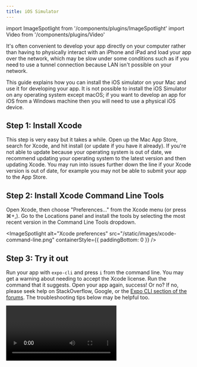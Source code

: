 ```yaml
---
title: iOS Simulator
---
```


import ImageSpotlight from '/components/plugins/ImageSpotlight'
import Video from '/components/plugins/Video'

It's often convenient to develop your app directly on your computer rather than having to physically interact with an iPhone and iPad and load your app over the network, which may be slow under some conditions such as if you need to use a tunnel connection because LAN isn't possible on your network.

This guide explains how you can install the iOS simulator on your Mac and use it for developing your app. It is not possible to install the iOS Simulator on any operating system except macOS; if you want to develop an app for iOS from a Windows machine then you will need to use a physical iOS device.

## Step 1: Install Xcode

This step is very easy but it takes a while. Open up the Mac App Store, search for Xcode, and hit install (or update if you have it already). If you're not able to update because your operating system is out of date, we recommend updating your operating system to the latest version and then updating Xcode. You may run into issues further down the line if your Xcode version is out of date, for example you may not be able to submit your app to the App Store.

## Step 2: Install Xcode Command Line Tools

Open Xcode, then choose "Preferences..." from the Xcode menu (or press ⌘+,). Go to the Locations panel and install the tools by selecting the most recent version in the Command Line Tools dropdown.

<ImageSpotlight alt="Xcode preferences" src="/static/images/xcode-command-line.png" containerStyle={{ paddingBottom: 0 }} />

## Step 3: Try it out

Run your app with `expo-cli` and press `i` from the command line. You may get a warning about needing to accept the Xcode license. Run the command that it suggests. Open your app again, success! Or no? If no, please seek help on StackOverflow, Google, or the [Expo CLI section of the forums](https://forums.expo.dev/c/expo-cli). The troubleshooting tips below may be helpful too.

<Video file="open-in-ios-simulator.mp4" />

## Limitations

Although the iOS simulator is great for rapid development, it does come with a few limitations. [Apple's documentation](https://help.apple.com/simulator/mac/current/#/devb0244142d) goes into more detail, but we'll list out a few of the main differences that affect Expo APIs here.

The following hardware is unavailable in Simulator:

- Audio Input
- Barometer
- Camera
- Motion Support (accelerometer and gyroscope)

It should also be noted that Simulator suspends background apps and processes on iOS 11 and later.

## Troubleshooting

### The CLI seems to be stuck on "Trying to open the project in iOS simulator..."

Sometimes the iOS simulator doesn't respond to commands to open. If it seems to be stuck on this prompt, you can open the iOS simulator manually (`open -a Simulator`) and then in the macOS toolbar choose Hardware &rarr; Device and select an iOS version and device that you'd like to open.

<ImageSpotlight alt="Hardware > Device toolbar in Xcode" src="/static/images/open-simulator-manually.png" />

You can also use this menu to open any version of the simulator that you like. You can open multiple simulators at the same time but `expo-cli` will always act on the most recently opened on.

### The simulator opened but the Expo Go app isn't opening inside of it

The first time you install the app in the simulator, iOS will ask if you'd like to open the Expo Go app. You may need to interact with the simulator (click around, drag something) for this prompt to show up, then press `OK`.

### How do I force an update to the latest version?

Run `expo client:install:ios` to download and install the latest Expo Go version in the simulator.

### expo-cli is printing an error message about xcrun, what do I do?

Run `expo client:install:ios` again to uninstall and reinstall the Expo Go app. If that doesn't help, focus the simulator window and in the Mac toolbar choose Hardware &rarr; Erase All Content and Settings... This will reinitialize your simulator from a blank image. Good to go!
